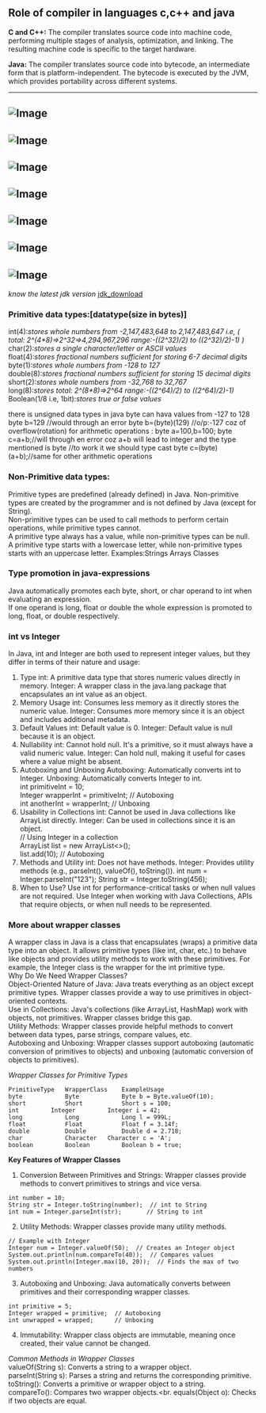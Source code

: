 ## Role of compiler in languages c,c++ and java
__C and C++:__
The compiler translates source code into machine code, performing multiple stages of analysis, 
optimization, and linking. The resulting machine code is specific to the target hardware.

__Java:__ 
The compiler translates source code into bytecode, an intermediate form that is platform-independent. 
The bytecode is executed by the JVM, which provides portability across different systems.

---------------------------------------------------------------------------------------------------------
![Image](./screenshot2.png)
---------------------------------------------------------------------------------------------------------
![Image](./screenshot3.png)
---------------------------------------------------------------------------------------------------------
![Image](./screenshot4.png)
---------------------------------------------------------------------------------------------------------
![Image](./screenshot5.png)
---------------------------------------------------------------------------------------------------------
![Image](./screenshot6.png)
---------------------------------------------------------------------------------------------------------
![Image](./screenshot7.png)
---------------------------------------------------------------------------------------------------------
![Image](./screenshot8.png)
---------------------------------------------------------------------------------------------------------

*know the latest jdk version*
[jdk_download](https://www.oracle.com/in/java/technologies/downloads/)

### Primitive data types:[datatype(size in bytes)]
int(4):*stores whole numbers from -2,147,483,648 to 2,147,483,647 i.e, ( total: 2^(4\*8)=>2^32=>4,294,967,296  range:-((2^32)/2) to ((2^32)/2)-1)  )*   
char(2):*stores a single character/letter or ASCII values*  
float(4):*stores fractional numbers sufficient for storing 6-7 decimal digits*  
byte(1):*stores whole numbers from -128 to 127*  
double(8):*stores fractional numbers sufficient for storing 15 decimal digits*  
short(2):*stores whole numbers from -32,768 to 32,767*  
long(8):*stores total: 2^(8\*8)=>2^64 range:-((2^64)/2) to ((2^64)/2)-1)*  
Boolean(1/8 i.e, 1bit):*stores true or false values*  

there is unsigned data types in java
byte can hava values from -127 to 128
byte b=129 //would through an error 
byte b=(byte)(129) //o/p:-127 coz of overflow(rotation)
for arithmetic operations :
byte a=100,b=100;
byte c=a+b;//will through en error coz a+b will lead to integer and the type mentioned is byte
//to work it we should type cast
byte c=(byte)(a+b);//same for other arithmetic operations

### Non-Primitive data types: 
Primitive types are predefined (already defined) in Java. Non-primitive types are created by the programmer and is not defined by Java (except for String).  
Non-primitive types can be used to call methods to perform certain operations, while primitive types cannot.  
A primitive type always has a value, while non-primitive types can be null.  
A primitive type starts with a lowercase letter, while non-primitive types starts with an uppercase letter.
Examples:Strings
Arrays 
Classes

### Type promotion in java-expressions
Java automatically promotes each byte, short, or char operand to int when evaluating an expression.  
If one operand is long, float or double the whole expression is promoted to long, float, or double respectively.  

### int vs Integer
In Java, int and Integer are both used to represent integer values, but they differ in terms of their nature and usage:

1. Type
   int: A primitive data type that stores numeric values directly in memory.
   Integer: A wrapper class in the java.lang package that encapsulates an int value as an object.
2. Memory Usage
   int: Consumes less memory as it directly stores the numeric value.
   Integer: Consumes more memory since it is an object and includes additional metadata.
3. Default Values
   int: Default value is 0.
   Integer: Default value is null because it is an object.
4. Nullability
   int: Cannot hold null. It's a primitive, so it must always have a valid numeric value.
   Integer: Can hold null, making it useful for cases where a value might be absent.
5. Autoboxing and Unboxing
   Autoboxing: Automatically converts int to Integer.
   Unboxing: Automatically converts Integer to int.<br>
   int primitiveInt = 10;<br>
   Integer wrapperInt = primitiveInt;  // Autoboxing<br>
   int anotherInt = wrapperInt;        // Unboxing<br>
6. Usability in Collections
   int: Cannot be used in Java collections like ArrayList directly.
   Integer: Can be used in collections since it is an object.<br>
   // Using Integer in a collection<br>
   ArrayList<Integer> list = new ArrayList<>();<br>
   list.add(10);  // Autoboxing<br>
7. Methods and Utility
   int: Does not have methods.
   Integer: Provides utility methods (e.g., parseInt(), valueOf(), toString()).
   int num = Integer.parseInt("123");
   String str = Integer.toString(456);
8. When to Use?
   Use int for performance-critical tasks or when null values are not required.
   Use Integer when working with Java Collections, APIs that require objects, or when null needs to be represented.

### More about wrapper classes
A wrapper class in Java is a class that encapsulates (wraps) a primitive data type into an object. It allows primitive types (like int, char, etc.) to behave like objects and provides utility methods to work with these primitives.
For example, the Integer class is the wrapper for the int primitive type.<br>
Why Do We Need Wrapper Classes?<br>
Object-Oriented Nature of Java: Java treats everything as an object except primitive types. Wrapper classes provide a way to use primitives in object-oriented contexts.<br>
Use in Collections: Java's collections (like ArrayList, HashMap) work with objects, not primitives. Wrapper classes bridge this gap.<br>
Utility Methods: Wrapper classes provide helpful methods to convert between data types, parse strings, compare values, etc.<br>
Autoboxing and Unboxing: Wrapper classes support autoboxing (automatic conversion of primitives to objects) and unboxing (automatic conversion of objects to primitives).<br>

_*Wrapper Classes for Primitive Types*_<br>
```
PrimitiveType	WrapperClass	ExampleUsage
byte	        Byte	        Byte b = Byte.valueOf(10);
short	        Short	        Short s = 100;
int	        Integer	        Integer i = 42;
long	        Long	        Long l = 999L;
float	        Float	        Float f = 3.14f;
double	        Double	        Double d = 2.718;
char	        Character	Character c = 'A';
boolean	        Boolean	        Boolean b = true;
```

**Key Features of Wrapper Classes**
1. Conversion Between Primitives and Strings: Wrapper classes provide methods to convert primitives to strings and vice versa.
```
int number = 10;
String str = Integer.toString(number);  // int to String
int num = Integer.parseInt(str);       // String to int
```
2. Utility Methods: Wrapper classes provide many utility methods.
```
// Example with Integer
Integer num = Integer.valueOf(50);  // Creates an Integer object
System.out.println(num.compareTo(40));  // Compares values
System.out.println(Integer.max(10, 20));  // Finds the max of two numbers
```
3. Autoboxing and Unboxing: Java automatically converts between primitives and their corresponding wrapper classes.
```
int primitive = 5;
Integer wrapped = primitive;  // Autoboxing
int unwrapped = wrapped;      // Unboxing
```
4. Immutability: Wrapper class objects are immutable, meaning once created, their value cannot be changed.

_Common Methods in Wrapper Classes_<br>
valueOf(String s): Converts a string to a wrapper object.<br>
parseInt(String s): Parses a string and returns the corresponding primitive.<br>
toString(): Converts a primitive or wrapper object to a string.<br>
compareTo(): Compares two wrapper objects.<br.
equals(Object o): Checks if two objects are equal.<br>
